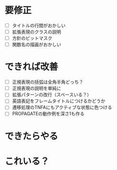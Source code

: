 # 要修正
- [ ] タイトルの行間がおかしい
- [ ] 拡張表現のクラスの説明
- [ ] 方針のビットマスク
- [ ] 関数名の描画がおかしい

# できれば改善
- [ ] 正規表現の括弧は全角半角どっち？
- [ ] 正規表現の説明を単純に
- [ ] 拡張パターンの改行（スペースいる？）
- [ ] 英語表記をフレームタイトルにつけるかどうか
- [ ] 遷移処理のTNFAにもアクティブな状態に色つける
- [ ] PROPAGATEの動作例を深さ1も作る

# できたらやる

# これいる？

